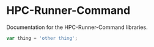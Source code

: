 # HPC-Runner-Command

Documentation for the HPC-Runner-Command libraries.

```js
var thing = 'other thing';
```

